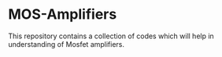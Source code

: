 # MOS-Amplifiers
This repository contains a collection of codes which will help in understanding of Mosfet amplifiers.

